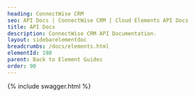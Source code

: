 ```yaml
---
heading: ConnectWise CRM
seo: API Docs | ConnectWise CRM | Cloud Elements API Docs
title: API Docs
description: ConnectWise CRM API Documentation.
layout: sidebarelementdoc
breadcrumbs: /docs/elements.html
elementId: 198
parent: Back to Element Guides
order: 90
---
```


{% include swagger.html %}
